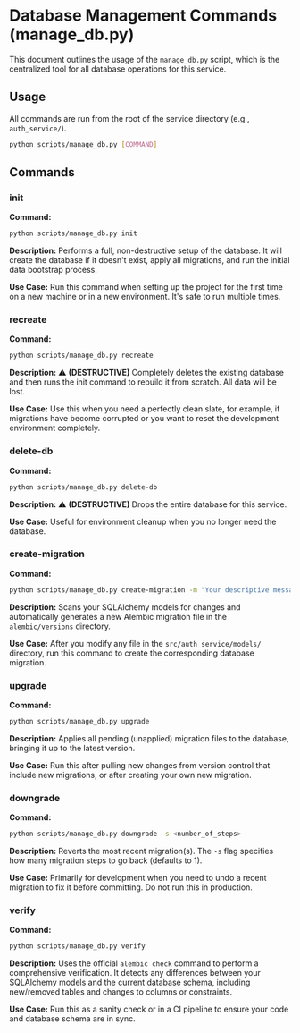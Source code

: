 # Database Management Commands (manage_db.py)

This document outlines the usage of the `manage_db.py` script, which is the centralized tool for all database operations for this service.

## Usage

All commands are run from the root of the service directory (e.g., `auth_service/`).

```bash
python scripts/manage_db.py [COMMAND]
```

## Commands

### init

**Command:**

```bash
python scripts/manage_db.py init
```

**Description:** Performs a full, non-destructive setup of the database. It will create the database if it doesn't exist, apply all migrations, and run the initial data bootstrap process.

**Use Case:** Run this command when setting up the project for the first time on a new machine or in a new environment. It's safe to run multiple times.

### recreate

**Command:**

```bash
python scripts/manage_db.py recreate
```

**Description:** ⚠️ **(DESTRUCTIVE)** Completely deletes the existing database and then runs the init command to rebuild it from scratch. All data will be lost.

**Use Case:** Use this when you need a perfectly clean slate, for example, if migrations have become corrupted or you want to reset the development environment completely.

### delete-db

**Command:**

```bash
python scripts/manage_db.py delete-db
```

**Description:** ⚠️ **(DESTRUCTIVE)** Drops the entire database for this service.

**Use Case:** Useful for environment cleanup when you no longer need the database.

### create-migration

**Command:**

```bash
python scripts/manage_db.py create-migration -m "Your descriptive message"
```

**Description:** Scans your SQLAlchemy models for changes and automatically generates a new Alembic migration file in the `alembic/versions` directory.

**Use Case:** After you modify any file in the `src/auth_service/models/` directory, run this command to create the corresponding database migration.

### upgrade

**Command:**

```bash
python scripts/manage_db.py upgrade
```

**Description:** Applies all pending (unapplied) migration files to the database, bringing it up to the latest version.

**Use Case:** Run this after pulling new changes from version control that include new migrations, or after creating your own new migration.

### downgrade

**Command:**

```bash
python scripts/manage_db.py downgrade -s <number_of_steps>
```

**Description:** Reverts the most recent migration(s). The `-s` flag specifies how many migration steps to go back (defaults to 1).

**Use Case:** Primarily for development when you need to undo a recent migration to fix it before committing. Do not run this in production.

### verify

**Command:**

```bash
python scripts/manage_db.py verify
```

**Description:** Uses the official `alembic check` command to perform a comprehensive verification. It detects any differences between your SQLAlchemy models and the current database schema, including new/removed tables and changes to columns or constraints.

**Use Case:** Run this as a sanity check or in a CI pipeline to ensure your code and database schema are in sync.
